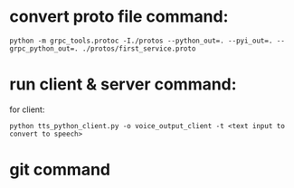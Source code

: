 # convert proto file command:

```
python -m grpc_tools.protoc -I./protos --python_out=. --pyi_out=. --grpc_python_out=. ./protos/first_service.proto
```

# run client & server command:
for client:
```
python tts_python_client.py -o voice_output_client -t <text input to convert to speech>
```


# git command